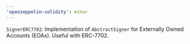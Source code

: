 ```yaml
---
'openzeppelin-solidity': minor
---
```


`SignerERC7702`: Implementation of `AbstractSigner` for Externally Owned Accounts (EOAs). Useful with ERC-7702.
